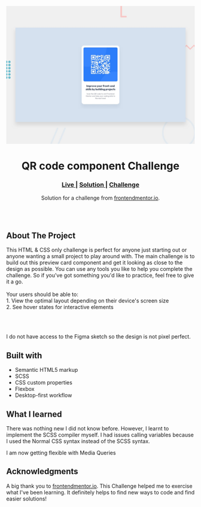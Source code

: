 <img src="https://github.com/OlaoluwaVincent/qr-code-component-main/blob/master/design/desktop-preview.jpg?raw=true"></img>

<h1 align="center">QR code component Challenge</h1>

<div align="center">
  <h3>
    <a href="https://olaoluwavincent.github.io/qr-code-component-main/" color="white">
      Live
    </a>
  <span> | </span>    <a href="https://www.frontendmentor.io/solutions/qr-code-component-challenge-using-scss-nc7tJ72TSU">
      Solution
    </a>
  <span> | </span>    <a href="https://www.frontendmentor.io/solutions/cardcomponent-using-flexbox-and-positioning-JvbUrb-h2y">
      Challenge
    </a>
  </h3>
</div>
<div align="center">
   Solution for a challenge from  <a href="https://www.frontendmentor.io/" target="_blank">frontendmentor.io</a>.
</div>
<br>
<br>
<br>

## About The Project

<p>This HTML & CSS only challenge is perfect for anyone just starting out or anyone wanting a small project to play around with.
The main challenge is to build out this preview card component and get it looking as close to the design as possible.
You can use any tools you like to help you complete the challenge. So if you've got something you'd like to practice, feel free to give it a go.
<br><br>Your users should be able to:
<br>1. View the optimal layout depending on their device's screen size
<br>2. See hover states for interactive elements</p>
<br>
<br> <p>I do not have access to the Figma sketch so the design is not pixel perfect.</p>

## Built with

- Semantic HTML5 markup
- SCSS
- CSS custom properties
- Flexbox
- Desktop-first workflow

## What I learned

There was nothing new I did not know before. However, I learnt to implement the
SCSS compiler myself. I had issues calling variables because I used the Normal
CSS syntax instead of the SCSS syntax.

I am now getting flexible with Media Queries

## Acknowledgments

A big thank you to
<a href="https://www.frontendmentor.io/" target="_blank">frontendmentor.io</a>.
This Challenge helped me to exercise what I've been learning. It definitely
helps to find new ways to code and find easier solutions!
